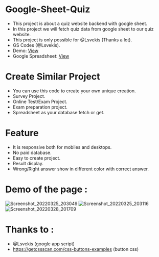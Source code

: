 # Google-Sheet-Quiz
- This project is about a quiz website backend with google sheet. 
- In this project we will fetch quiz data from google sheet to our quiz website. 
- This project is only possible for @Lsvekis (Thanks a lot). 
- GS Codes (@Lsvekis).
- Demo: [View](https://subhranshuchoudhury.github.io/Google-Sheet-Quiz/)
- Google Spreadsheet: [View](https://docs.google.com/spreadsheets/d/1y5SVskRXwXFZnJLnBlKV1UU-4K0A5FWY_BCWWFyCgB4/edit?usp=drivesdk)

# Create Similar Project
- You can use this code to create your own unique creation.
- Survey Project.
- Online Test/Exam Project.
- Exam preparation project.
- Spreadsheet as your database fetch or get.

# Feature
- It is responsive both for mobiles and desktops.
- No paid database.
- Easy to create project.
- Result display.
- Wrong/Right answer show in different color with correct answer.

# Demo of the page :

![Screenshot_20220325_203049](https://user-images.githubusercontent.com/63858190/160146864-db1cb73c-6691-48f3-a447-8f199e260e0d.png)
![Screenshot_20220325_203116](https://user-images.githubusercontent.com/63858190/160146875-88c41f44-f7ff-4b90-9b2e-bd57ac0ee901.png)
![Screenshot_20220328_201709](https://user-images.githubusercontent.com/63858190/160424553-3e7f7bc7-7400-4bc2-989d-aa0d01dedd6a.png)

# Thanks to :
- @Lsvekis (google app script)
- https://getcssscan.com/css-buttons-examples (button css)


